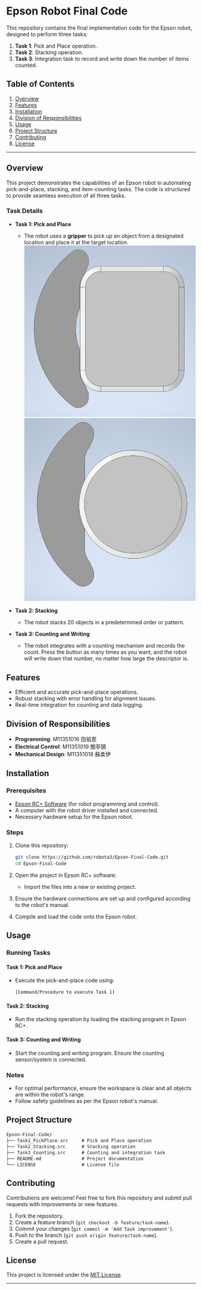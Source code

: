 
# Epson Robot Final Code

This repository contains the final implementation code for the Epson robot, designed to perform three tasks:

1. **Task 1**: Pick and Place operation.  
2. **Task 2**: Stacking operation.  
3. **Task 3**: Integration task to record and write down the number of items counted.

## Table of Contents

1. [Overview](#overview)  
2. [Features](#features)  
3. [Installation](#installation)
4. [Division of Responsibilities](#Division-of-Responsibilities)
5. [Usage](#usage)  
6. [Project Structure](#project-structure)  
7. [Contributing](#contributing)  
8. [License](#license)

---

## Overview

This project demonstrates the capabilities of an Epson robot in automating pick-and-place, stacking, and item-counting tasks. The code is structured to provide seamless execution of all three tasks.

### Task Details

- **Task 1: Pick and Place**
  - The robot uses a **gripper** to pick up an object from a designated location and place it at the target location.
  ![3D printing design of the gripper](S__31776945.jpg)
  ![3D printing design of the gripper](S__31776946.jpg)
  
- **Task 2: Stacking**
  - The robot stacks 20 objects in a predetermined order or pattern.

- **Task 3: Counting and Writing**
  - The robot integrates with a counting mechanism and records the count. Press the button as many times as you want, and the robot will write down that number, no matter how large the descriptor is.

## Features

- Efficient and accurate pick-and-place operations.
- Robust stacking with error handling for alignment issues.
- Real-time integration for counting and data logging.
  
## Division of Responsibilities
- **Programming**: M11351016 田祖恩
- **Electrical Control**: M11351019 閻亭頤
- **Mechanical Design**: M11351018 蘇柔伊
  
## Installation

### Prerequisites

- [Epson RC+ Software](https://www.epson.com/) (for robot programming and control).  
- A computer with the robot driver installed and connected.  
- Necessary hardware setup for the Epson robot.

### Steps

1. Clone this repository:
   ```bash
   git clone https://github.com/robota3/Epson-Final-Code.git
   cd Epson-Final-Code
   ```

2. Open the project in Epson RC+ software:
   - Import the files into a new or existing project.

3. Ensure the hardware connections are set up and configured according to the robot's manual.

4. Compile and load the code onto the Epson robot.

## Usage

### Running Tasks

#### Task 1: Pick and Place
- Execute the pick-and-place code using:
  ```bash
  [Command/Procedure to execute Task 1]
  ```

#### Task 2: Stacking
- Run the stacking operation by loading the stacking program in Epson RC+.

#### Task 3: Counting and Writing
- Start the counting and writing program. Ensure the counting sensor/system is connected.

### Notes
- For optimal performance, ensure the workspace is clear and all objects are within the robot's range.
- Follow safety guidelines as per the Epson robot's manual.

## Project Structure

```
Epson-Final-Code/
├── Task1_PickPlace.src     # Pick and Place operation
├── Task2_Stacking.src      # Stacking operation
├── Task3_Counting.src      # Counting and integration task
├── README.md               # Project documentation
└── LICENSE                 # License file
```

## Contributing

Contributions are welcome! Feel free to fork this repository and submit pull requests with improvements or new features.

1. Fork the repository.  
2. Create a feature branch (`git checkout -b feature/task-name`).  
3. Commit your changes (`git commit -m 'Add Task improvement'`).  
4. Push to the branch (`git push origin feature/task-name`).  
5. Create a pull request.

## License

This project is licensed under the [MIT License](LICENSE).

---
